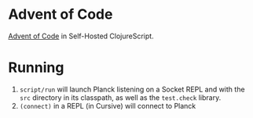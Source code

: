 # Advent of Code

[Advent of Code](http://adventofcode.com) in Self-Hosted ClojureScript.

# Running

1. `script/run` will launch Planck listening on a Socket REPL and with the `src` directory in its classpath, as well as the `test.check` library.
2. `(connect)` in a REPL (in Cursive) will connect to Planck
